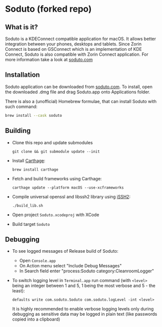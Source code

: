 # Soduto (forked repo)

## What is it?

Soduto is a KDEConnect compatible application for macOS. It allows better integration between your phones, desktops and tablets. Since Zorin Connect is based on GSConnect which is an implementation of KDE Connect, Soduto is also compatible with Zorin Connect application.
For more information take a look at [soduto.com](https://www.soduto.com)

## Installation

Soduto application can be downloaded from [soduto.com](https://www.soduto.com). To install, open the downloaded .dmg file and drag 
Soduto.app onto Applications folder.

There is also a (unofficial) Homebrew formulae, that can install Soduto with such command:

```bash
brew install --cask soduto
```

## Building

* Clone this repo and update submodules

  `git clone && git submodule update --init`

* Install [Carthage](https://github.com/Carthage/Carthage#installing-carthage):

    `brew install carthage`
    
* Fetch and build frameworks using Carthage:
    
    `carthage update --platform macOS --use-xcframeworks`

* Compile universal openssl and libssh2 library using [iSSH2](https://github.com/Frugghi/iSSH2):

    `./build_lib.sh`

* Open project `Soduto.xcodeproj` with XCode
* Build target `Soduto`

## Debugging

* To see logged messages of Release build of Soduto:
    * Open `Console.app`
    * On Action menu select "Include Debug Messages"
    * In Search field enter "process:Soduto category:CleanroomLogger"

* To switch logging level in `Terminal.app` run command (with `<level>` being an integer between 1 and 5, 1 being the most verbose and 5 - the least):

    `defaults write com.soduto.Soduto com.soduto.logLevel -int <level>`
    
    It is highly recommended to enable verbose logging levels only during debugging as sensitive data may be logged in plain text (like passwords copied into a clipboard)
